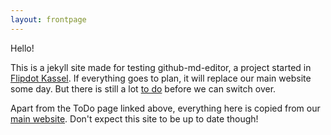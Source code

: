 ```yaml
---
layout: frontpage
---
```


Hello!

This is a jekyll site made for testing github-md-editor, a project started in
[Flipdot Kassel][flipdot.org]. If everything goes to plan, it will replace our
main website some day. But there is still a lot [to do](/new-site-todo/) before
we can switch over.

Apart from the ToDo page linked above, everything here is copied from our
[main website][flipdot.org]. Don't expect this site to be up to date though!

[flipdot.org]: https://flipdot.org/
